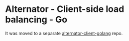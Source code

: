 # Alternator - Client-side load balancing - Go

It was moved to a separate [alternator-client-golang](https://github.com/scylladb/alternator-client-golang) repo.
